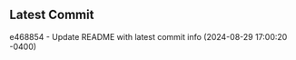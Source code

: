
## Latest Commit
e468854 - Update README with latest commit info (2024-08-29 17:00:20 -0400) <Yunxi-Zhou>
